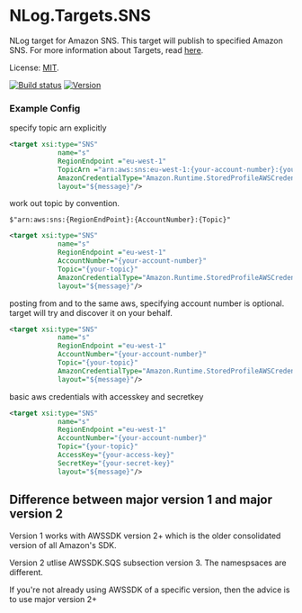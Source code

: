 # NLog.Targets.SNS

NLog target for Amazon SNS. This target will publish to specified Amazon SNS. For more information about Targets, read [here](https://github.com/NLog/NLog/wiki/Targets "NLog Targets").

License: [MIT](https://raw.githubusercontent.com/Takaloy/NLog.Targets.SNS/master/LICENSE).

[![Build status](https://ci.appveyor.com/api/projects/status/v96402hp71igqyrq/branch/master?svg=true)](https://ci.appveyor.com/project/Takaloy/nlog-targets-sns/branch/master)
[![Version](https://img.shields.io/nuget/v/NLog.Targets.SNS.svg)](https://www.nuget.org/packages/NLog.Targets.SNS)


### Example Config

specify topic arn explicitly

```xml
<target xsi:type="SNS" 
            name="s" 
            RegionEndpoint ="eu-west-1"
            TopicArn ="arn:aws:sns:eu-west-1:{your-account-number}:{your-topic}"
            AmazonCredentialType="Amazon.Runtime.StoredProfileAWSCredentials, AWSSDK.Core"
            layout="${message}"/>
```

work out topic by convention. 
```
$"arn:aws:sns:{RegionEndPoint}:{AccountNumber}:{Topic}"
```

```xml
<target xsi:type="SNS"
            name="s"
            RegionEndpoint ="eu-west-1"
            AccountNumber="{your-account-number}"
            Topic="{your-topic}"
            AmazonCredentialType="Amazon.Runtime.StoredProfileAWSCredentials, AWSSDK.Core"
            layout="${message}"/>
```

posting from and to the same aws, specifying account number is optional. target will try and discover it on your behalf.

```xml
<target xsi:type="SNS"
            name="s"
            RegionEndpoint ="eu-west-1"
            AccountNumber="{your-account-number}"
            Topic="{your-topic}"
            AmazonCredentialType="Amazon.Runtime.StoredProfileAWSCredentials, AWSSDK.Core"
            layout="${message}"/>
```

basic aws credentials with accesskey and secretkey

```xml
<target xsi:type="SNS"
            name="s"
            RegionEndpoint ="eu-west-1"
            AccountNumber="{your-account-number}"
            Topic="{your-topic}"
			AccessKey="{your-access-key}"
			SecretKey="{your-secret-key}"
            layout="${message}"/>
```

## Difference between major version 1 and major version 2
Version 1 works with AWSSDK version 2+ which is the older consolidated version of all Amazon's SDK.

Version 2 utlise AWSSDK.SQS subsection version 3. The namespsaces are different.

If you're not already using AWSSDK of a specific version, then the advice is to use major version 2+

